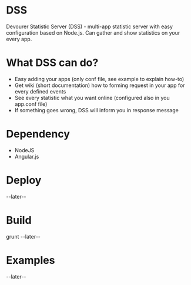 # DSS
Devourer Statistic Server (DSS) - multi-app statistic server with easy configuration based on Node.js. Can gather and show statistics on your every app.

# What DSS can do?
- Easy adding your apps (only conf file, see example to explain how-to)
- Get wiki (short documentation) how to forming request in your app for every defined events
- See every statistic what you want online (configured also in you app.conf file)
- If something goes wrong, DSS will inform you in response message

# Dependency
- NodeJS
- Angular.js

# Deploy
--later--

# Build
grunt <cmd>
--later--

# Examples
--later--
